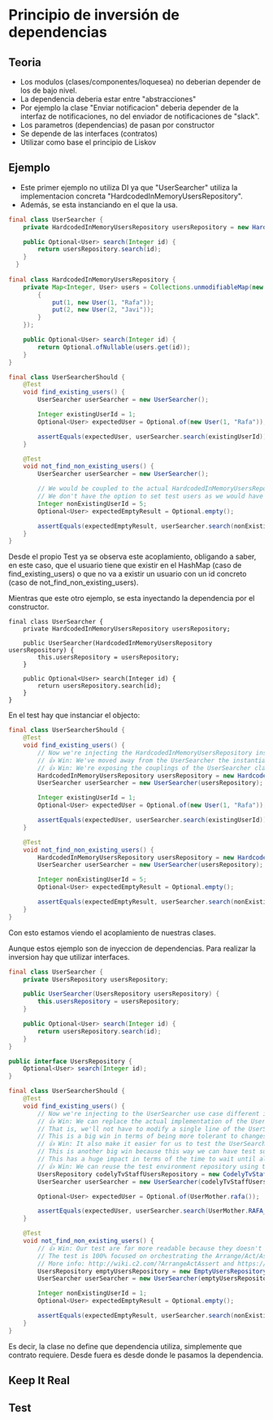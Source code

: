 # Principio de inversión de dependencias

## Teoria

* Los modulos (clases/componentes/loquesea) no deberian depender de los de bajo nivel.
* La dependencia deberia estar entre "abstracciones"
* Por ejemplo la clase "Enviar notificacion" deberia depender de la interfaz de notificaciones, no del enviador de notificaciones de "slack".
* Los parametros (dependencias) de pasan por constructor
* Se depende de las interfaces (contratos)
* Utilizar como base el principio de Liskov

## Ejemplo

- Este primer ejemplo no utiliza DI ya que "UserSearcher" utiliza la implementacion concreta "HardcodedInMemoryUsersRepository".
- Además, se esta instanciando en el que la usa.

```java
final class UserSearcher {
    private HardcodedInMemoryUsersRepository usersRepository = new HardcodedInMemoryUsersRepository();

    public Optional<User> search(Integer id) {
        return usersRepository.search(id);
    }
  }
  
final class HardcodedInMemoryUsersRepository {
    private Map<Integer, User> users = Collections.unmodifiableMap(new HashMap<Integer, User>() {
        {
            put(1, new User(1, "Rafa"));
            put(2, new User(2, "Javi"));
        }
    });

    public Optional<User> search(Integer id) {
        return Optional.ofNullable(users.get(id));
    }
}

final class UserSearcherShould {
    @Test
    void find_existing_users() {
        UserSearcher userSearcher = new UserSearcher();

        Integer existingUserId = 1;
        Optional<User> expectedUser = Optional.of(new User(1, "Rafa"));

        assertEquals(expectedUser, userSearcher.search(existingUserId));
    }

    @Test
    void not_find_non_existing_users() {
        UserSearcher userSearcher = new UserSearcher();

        // We would be coupled to the actual HardcodedInMemoryUsersRepository implementation.
        // We don't have the option to set test users as we would have to do if we had a real database repository.
        Integer nonExistingUserId = 5;
        Optional<User> expectedEmptyResult = Optional.empty();

        assertEquals(expectedEmptyResult, userSearcher.search(nonExistingUserId));
    }
}

```

Desde el propio Test ya se observa este acoplamiento, obligando a saber, en este caso, que el usuario tiene que existir en el HashMap (caso de find_existing_users) o que no va a existir un usuario con un id concreto (caso de not_find_non_existing_users).

Mientras que este otro ejemplo, se esta inyectando la dependencia por el constructor.

```
final class UserSearcher {
    private HardcodedInMemoryUsersRepository usersRepository;

    public UserSearcher(HardcodedInMemoryUsersRepository usersRepository) {
        this.usersRepository = usersRepository;
    }

    public Optional<User> search(Integer id) {
        return usersRepository.search(id);
    }
}
```

En el test hay que instanciar el objecto:

```java
final class UserSearcherShould {
    @Test
    void find_existing_users() {
        // Now we're injecting the HardcodedInMemoryUsersRepository instance through the UserSearcher constructor.
        // 👍 Win: We've moved away from the UserSearcher the instantiation logic of the HardcodedInMemoryUsersRepository class allowing us to centralize it.
        // 👍 Win: We're exposing the couplings of the UserSearcher class.
        HardcodedInMemoryUsersRepository usersRepository = new HardcodedInMemoryUsersRepository();
        UserSearcher userSearcher = new UserSearcher(usersRepository);

        Integer existingUserId = 1;
        Optional<User> expectedUser = Optional.of(new User(1, "Rafa"));

        assertEquals(expectedUser, userSearcher.search(existingUserId));
    }

    @Test
    void not_find_non_existing_users() {
        HardcodedInMemoryUsersRepository usersRepository = new HardcodedInMemoryUsersRepository();
        UserSearcher userSearcher = new UserSearcher(usersRepository);

        Integer nonExistingUserId = 5;
        Optional<User> expectedEmptyResult = Optional.empty();

        assertEquals(expectedEmptyResult, userSearcher.search(nonExistingUserId));
    }
}
```

Con esto estamos viendo el acoplamiento de nuestras clases.

Aunque estos ejemplo son de inyeccion de dependencias. Para realizar la inversion hay que utilizar interfaces.

```java
final class UserSearcher {
    private UsersRepository usersRepository;

    public UserSearcher(UsersRepository usersRepository) {
        this.usersRepository = usersRepository;
    }

    public Optional<User> search(Integer id) {
        return usersRepository.search(id);
    }
}

public interface UsersRepository {
    Optional<User> search(Integer id);
}

final class UserSearcherShould {
    @Test
    void find_existing_users() {
        // Now we're injecting to the UserSearcher use case different implementation of the new UserRepository interface.
        // 👍 Win: We can replace the actual implementation of the UsersRepository used by the UserSearcher.
        // That is, we'll not have to modify a single line of the UserSearcher class despite of changing our whole infrastructure.
        // This is a big win in terms of being more tolerant to changes.
        // 👍 Win: It also make it easier for us to test the UserSearcher without using the actual implementation of the repository used in production.
        // This is another big win because this way we can have test such as the following ones which doesn't actually go to the database in order to retrieve the system users.
        // This has a huge impact in terms of the time to wait until all of our test suite is being executed (quicker feedback loop for developers 💪).
        // 👍 Win: We can reuse the test environment repository using test doubles. See CodelyTvStaffUsersRepository for its particularities
        UsersRepository codelyTvStaffUsersRepository = new CodelyTvStaffUsersRepository();
        UserSearcher userSearcher = new UserSearcher(codelyTvStaffUsersRepository);

        Optional<User> expectedUser = Optional.of(UserMother.rafa());

        assertEquals(expectedUser, userSearcher.search(UserMother.RAFA_ID));
    }

    @Test
    void not_find_non_existing_users() {
        // 👍 Win: Our test are far more readable because they doesn't have to deal with the internal implementation of the UserRepository.
        // The test is 100% focused on orchestrating the Arrange/Act/Assert or Given/When/Then flow.
        // More info: http://wiki.c2.com/?ArrangeActAssert and https://www.martinfowler.com/bliki/GivenWhenThen.html
        UsersRepository emptyUsersRepository = new EmptyUsersRepository();
        UserSearcher userSearcher = new UserSearcher(emptyUsersRepository);

        Integer nonExistingUserId = 1;
        Optional<User> expectedEmptyResult = Optional.empty();

        assertEquals(expectedEmptyResult, userSearcher.search(nonExistingUserId));
    }
}

```

Es decir, la clase no define que dependencia utiliza, simplemente que contrato requiere. Desde fuera es desde donde le pasamos la dependencia.

## Keep It Real

## Test
